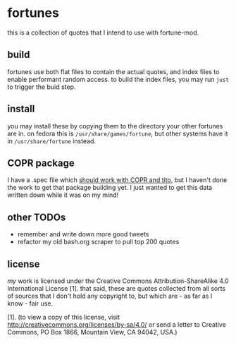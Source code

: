 # fortunes

this is a collection of quotes that I intend to use with fortune-mod.

## build

fortunes use both flat files to contain the actual quotes, and index files to
enable performant random access. to build the index files, you may run
`just` to trigger the buid step.

## install

you may install these by copying them to the directory your other fortunes are
in. on fedora this is `/usr/share/games/fortune`, but other systems have it
in `/usr/share/fortune` instead.

## COPR package

I have a .spec file which
[should work with COPR and tito](https://docs.fedoraproject.org/en-US/quick-docs/publish-rpm-on-copr/),
but I haven't done the work to get that package building yet. I just wanted to
get this data written down while it was on my mind!

## other TODOs

* remember and write down more good tweets
* refactor my old bash.org scraper to pull top 200 quotes

## license

*my* work is licensed under the Creative Commons Attribution-ShareAlike 4.0
International License [1]. that said, these are quotes collected from all sorts
of sources that I don't hold any copyright to, but which are - as far as I
know - fair use.

[1]. (to view a copy of this license, visit
<http://creativecommons.org/licenses/by-sa/4.0/> or send a letter to Creative
Commons, PO Box 1866, Mountain View, CA 94042, USA.)
